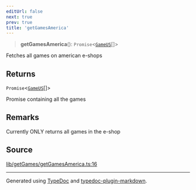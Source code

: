 ```yaml
---
editUrl: false
next: true
prev: true
title: 'getGamesAmerica'
---
```


> **getGamesAmerica**(): `Promise`\<[`GameUS`](../interfaces/GameUS.md)[]\>

Fetches all games on american e-shops

## Returns

`Promise`\<[`GameUS`](../interfaces/GameUS.md)[]\>

Promise containing all the games

## Remarks

Currently ONLY returns all games in the e-shop

## Source

[lib/getGames/getGamesAmerica.ts:16](https://github.com/favna/nintendo-switch-eshop/blob/27355e779102b48fc082af549592453043b2ac6e/src/lib/getGames/getGamesAmerica.ts#L16)

---

Generated using [TypeDoc](https://typedoc.org) and [typedoc-plugin-markdown](https://typedoc-plugin-markdown.org).
